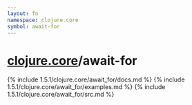 ```yaml
---
layout: fn
namespace: clojure.core
symbol: await-for
---
```


# [clojure.core](../)/await-for

{% include 1.5.1/clojure.core/await_for/docs.md %}
{% include 1.5.1/clojure.core/await_for/examples.md %}
{% include 1.5.1/clojure.core/await_for/src.md %}

